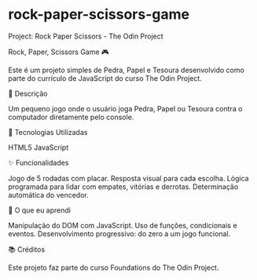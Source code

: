 # rock-paper-scissors-game

Project: Rock Paper Scissors - The Odin Project


Rock, Paper, Scissors Game 🎮

Este é um projeto simples de Pedra, Papel e Tesoura desenvolvido como parte do currículo de JavaScript do curso The Odin Project.


📝 Descrição

Um pequeno jogo onde o usuário joga Pedra, Papel ou Tesoura contra o computador diretamente pelo console.


🔧 Tecnologias Utilizadas

HTML5
JavaScript


✨ Funcionalidades

Jogo de 5 rodadas com placar.
Resposta visual para cada escolha.
Lógica programada para lidar com empates, vitórias e derrotas.
Determinação automática do vencedor.


🧠 O que eu aprendi

Manipulação do DOM com JavaScript.
Uso de funções, condicionais e eventos.
Desenvolvimento progressivo: do zero a um jogo funcional.


📚 Créditos

Este projeto faz parte do curso Foundations do The Odin Project.

